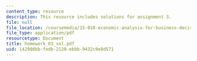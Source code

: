 ```yaml
---
content_type: resource
description: This resource includes solutions for assignment 3.
file: null
file_location: /coursemedia/15-010-economic-analysis-for-business-decisions-fall-2004/142980bbfedb2120ebbb9432c0e8d571_homework_03_sol.pdf
file_type: application/pdf
resourcetype: Document
title: homework_03_sol.pdf
uid: 142980bb-fedb-2120-ebbb-9432c0e8d571
---
```

